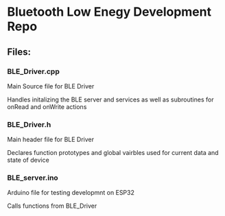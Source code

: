 # Bluetooth Low Enegy Development Repo

## Files:

### BLE_Driver.cpp

Main Source file for BLE Driver

Handles initalizing the BLE server and services as well as subroutines for onRead and onWrite actions

### BLE_Driver.h

Main header file for BLE Driver

Declares function prototypes and global vairbles used for current data and state of device

### BLE_server.ino

Arduino file for testing developmnt on ESP32

Calls functions from BLE_Driver

